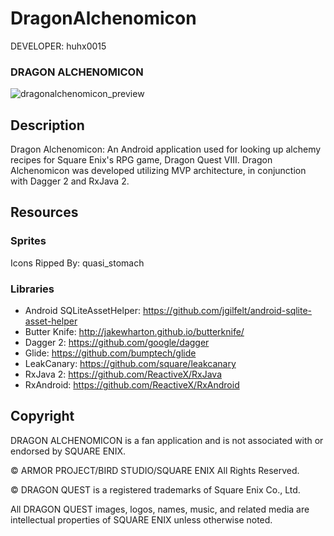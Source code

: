 DragonAlchenomicon
==================

DEVELOPER: huhx0015

### DRAGON ALCHENOMICON
![dragonalchenomicon_preview](https://cloud.githubusercontent.com/assets/1645482/26170524/9ca1901c-3af6-11e7-9da1-0f39a8ffb831.gif)

## Description

Dragon Alchenomicon: An Android application used for looking up alchemy recipes for Square Enix's RPG game, Dragon Quest VIII. Dragon Alchenomicon was developed utilizing MVP architecture, in conjunction with Dagger 2 and RxJava 2.

## Resources

### Sprites

Icons Ripped By: quasi_stomach

### Libraries

* Android SQLiteAssetHelper: https://github.com/jgilfelt/android-sqlite-asset-helper
* Butter Knife: http://jakewharton.github.io/butterknife/
* Dagger 2: https://github.com/google/dagger
* Glide: https://github.com/bumptech/glide
* LeakCanary: https://github.com/square/leakcanary
* RxJava 2: https://github.com/ReactiveX/RxJava
* RxAndroid: https://github.com/ReactiveX/RxAndroid

## Copyright

DRAGON ALCHENOMICON is a fan application and is not associated with or endorsed by SQUARE ENIX.

© ARMOR PROJECT/BIRD STUDIO/SQUARE ENIX All Rights Reserved.

© DRAGON QUEST is a registered trademarks of Square Enix Co., Ltd.

All DRAGON QUEST images, logos, names, music, and related media are intellectual properties of SQUARE ENIX unless otherwise noted.